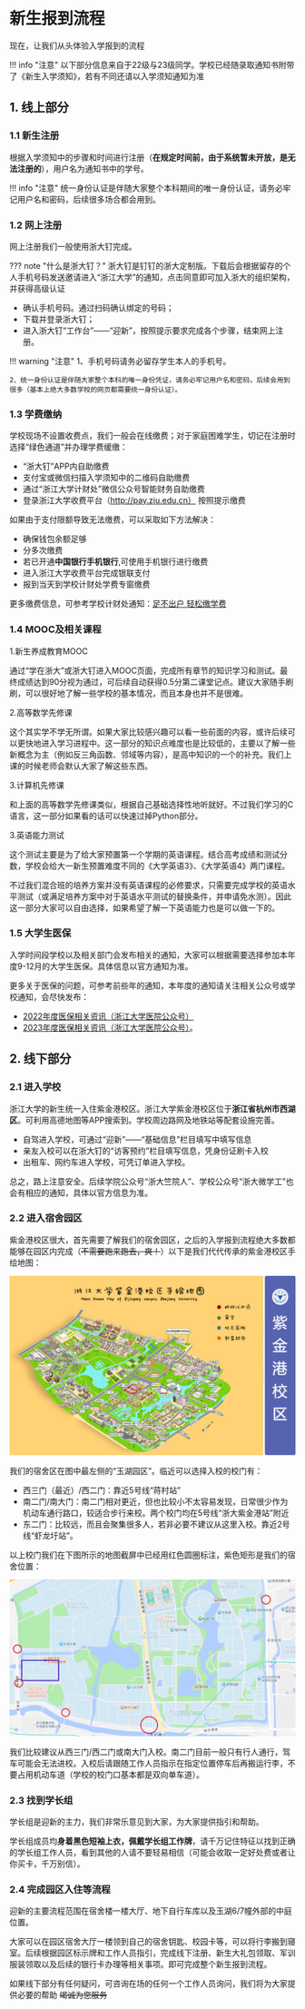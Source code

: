 # 新生报到流程
现在，让我们从头体验入学报到的流程

!!! info "注意"
    以下部分信息来自于22级与23级同学。学校已经随录取通知书附带了《新生入学须知》，若有不同还请以入学须知通知为准
    
## 1. 线上部分
### 1.1 新生注册
根据入学须知中的步骤和时间进行注册（**在规定时间前，由于系统暂未开放，是无法注册的**），用户名为通知书中的学号。

!!! info "注意"
    统一身份认证是伴随大家整个本科期间的唯一身份认证，请务必牢记用户名和密码，后续很多场合都会用到。

### 1.2 网上注册
网上注册我们一般使用浙大钉完成。

??? note "什么是浙大钉？"
    浙大钉是钉钉的浙大定制版。下载后会根据留存的个人手机号码发送邀请进入“浙江大学”的通知，点击同意即可加入浙大的组织架构，并获得高级认证

- 确认手机号码。通过扫码确认绑定的号码；
- 下载并登录浙大钉；
- 进入浙大钉“工作台”——“迎新”，按照提示要求完成各个步骤，结束网上注册。

!!! warning "注意"
    1、手机号码请务必留存学生本人的手机号。
    
    2、统一身份认证是伴随大家整个本科的唯一身份凭证，请务必牢记用户名和密码，后续会用到很多（基本上绝大多数学校的网页都需要统一身份认证）。
    
### 1.3 学费缴纳
学校现场不设置收费点，我们一般会在线缴费；对于家庭困难学生，切记在注册时选择“绿色通道”并办理学费缓缴：

- “浙大钉”APP内自助缴费
- 支付宝或微信扫描入学须知中的二维码自助缴费
- 通过“浙江大学计财处”微信公众号智能财务自助缴费
- 登录浙江大学收费平台（http://pay.zju.edu.cn） 按照提示缴费

如果由于支付限额导致无法缴费，可以采取如下方法解决：

- 确保钱包余额足够
- 分多次缴费
- 若已开通**中国银行手机银行**,可使用手机银行进行缴费
- 进入浙江大学收费平台完成银联支付
- 报到当天到学校计财处学费专窗缴费

更多缴费信息，可参考学校计财处通知：[足不出户 轻松缴学费](https://mp.weixin.qq.com/s/m1f_t94E-NBQ1jKBt8GiyQ)
### 1.4 MOOC及相关课程
1.新生养成教育MOOC

通过“学在浙大”或浙大钉进入MOOC页面，完成所有章节的知识学习和测试。最终成绩达到90分视为通过，可后续自动获得0.5分第二课堂记点。建议大家随手刷刷，可以很好地了解一些学校的基本情况，而且本身也并不是很难。

2.高等数学先修课

这个其实学不学无所谓。如果大家比较感兴趣可以看一些前面的内容，或许后续可以更快地进入学习进程中。这一部分的知识点难度也是比较低的，主要以了解一些新概念为主（例如反三角函数、邻域等内容），是高中知识的一个的补充。我们上课的时候老师会默认大家了解这些东西。

3.计算机先修课

和上面的高等数学先修课类似，根据自己基础选择性地听就好。不过我们学习的C语言，这一部分如果看的话可以快速过掉Python部分。

3.英语能力测试

这个测试主要是为了给大家预置第一个学期的英语课程。结合高考成绩和测试分数，学校会给大一新生预置难度不同的《大学英语3》、《大学英语4》两门课程。

不过我们混合班的培养方案并没有英语课程的必修要求，只需要完成学校的英语水平测试（或满足培养方案中对于英语水平测试的替换条件，并申请免水测）。因此这一部分大家可以自由选择，如果希望了解一下英语能力也是可以做一下的。
### 1.5 大学生医保
入学时间段学校以及相关部门会发布相关的通知，大家可以根据需要选择参加本年度9-12月的大学生医保。具体信息以官方通知为准。

更多关于医保的问题，可参考前些年的通知，本年度的通知请关注相关公众号或学校通知，会尽快发布：

- [2022年度医保相关资讯（浙江大学医院公众号）](https://mp.weixin.qq.com/s/se_Z5elpSwTYzQ0LucOoIw)
- [2023年度医保相关资讯（浙江大学医院公众号）](https://mp.weixin.qq.com/s/Rolm4nwJ2pVATp3dQrZ-sg)。
## 2. 线下部分
### 2.1 进入学校
浙江大学的新生统一入住紫金港校区。浙江大学紫金港校区位于**浙江省杭州市西湖区**。可利用高德地图等APP搜索到。学校周边路网及地铁站等配套设施完善。

- 自驾进入学校，可通过“迎新”——“基础信息”栏目填写中填写信息
- 亲友入校可以在浙大钉的“访客预约”栏目填写信息，凭身份证刷卡入校
- 出租车、网约车进入学校，可凭订单进入学校。

总之，路上注意安全。后续学院公众号“浙大竺院人”、学校公众号“浙大微学工”也会有相应的通知，具体以官方信息为准。
### 2.2 进入宿舍园区
紫金港校区很大，首先需要了解我们的宿舍园区，之后的入学报到流程绝大多数都能够在园区内完成（~~不需要跑来跑去，爽！~~）以下是我们代代传承的紫金港校区手绘地图：

![紫金港校区地图](need-pictures/tah.jpg)

我们的宿舍区在图中最左侧的“玉湖园区”。临近可以选择入校的校门有：

- 西三门（最近）/西二门：靠近5号线“蒋村站”
- 南二门/南大门：南二门相对更近，但也比较小不太容易发现，日常很少作为机动车通行路口，较适合步行来校。两个校门均在5号线“浙大紫金港站”附近
- 东二门：比较远，而且会聚集很多人，若非必要不建议从这里入校。靠近2号线“虾龙圩站”。

以上校门我们在下图所示的地图截屏中已经用红色圆圈标注，紫色矩形是我们的宿舍位置：

![紫金港校区地图——来自高德地图](need-pictures/紫金港地图——高德.png)

我们比较建议从西三门/西二门或南大门入校。南二门目前一般只有行人通行，驾车可能会无法进校。入校后请跟随工作人员指示在指定位置停车后再搬运行李，不要占用机动车道（学校的校门口基本都是双向单车道）。
### 2.3 找到学长组
学长组是迎新的主力，我们非常乐意见到大家，为大家提供指引和帮助。

学长组成员均**身着黑色短袖上衣，佩戴学长组工作牌**，请千万记住特征以找到正确的学长组工作人员，看到其他的人请不要轻易相信（可能会收取一定好处费或者让你买卡，千万别信）。
### 2.4 完成园区入住等流程
迎新的主要流程范围在宿舍楼一楼大厅、地下自行车库以及玉湖6/7幢外部的中庭位置。

大家可以在园区宿舍大厅一楼领到自己的宿舍钥匙、校园卡等，可以将行李搬到寝室。后续根据园区标示牌和工作人员指引，完成线下注册、新生大礼包领取、军训服装领取以及后续的银行卡办理等相关事项。即可完成整个新生报到流程。

如果线下部分有任何疑问，可咨询在场的任何一个工作人员询问，我们将为大家提供必要的帮助 ~~竭诚为您服务~~
